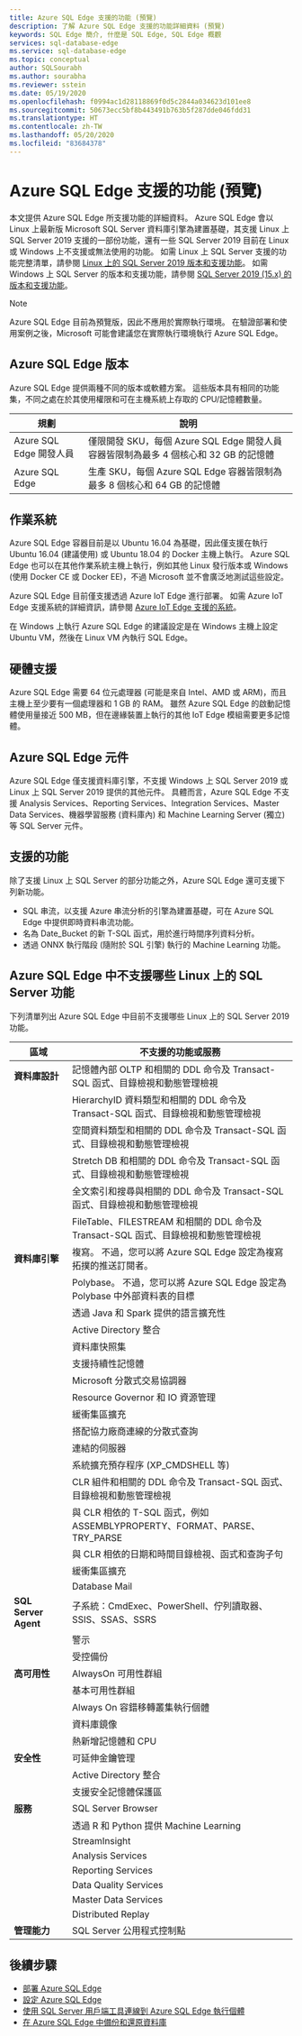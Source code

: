 ```yaml
---
title: Azure SQL Edge 支援的功能 (預覽)
description: 了解 Azure SQL Edge 支援的功能詳細資料 (預覽)
keywords: SQL Edge 簡介, 什麼是 SQL Edge, SQL Edge 概觀
services: sql-database-edge
ms.service: sql-database-edge
ms.topic: conceptual
author: SQLSourabh
ms.author: sourabha
ms.reviewer: sstein
ms.date: 05/19/2020
ms.openlocfilehash: f0994ac1d28118869f0d5c2844a034623d101ee8
ms.sourcegitcommit: 50673ecc5bf8b443491b763b5f287dde046fdd31
ms.translationtype: HT
ms.contentlocale: zh-TW
ms.lasthandoff: 05/20/2020
ms.locfileid: "83684378"
---
```

# <a name="supported-features-of-azure-sql-edge-preview"></a>Azure SQL Edge 支援的功能 (預覽) 

本文提供 Azure SQL Edge 所支援功能的詳細資料。 Azure SQL Edge 會以 Linux 上最新版 Microsoft SQL Server 資料庫引擎為建置基礎，其支援 Linux 上 SQL Server 2019 支援的一部份功能，還有一些 SQL Server 2019 目前在 Linux 或 Windows 上不支援或無法使用的功能。 如需 Linux 上 SQL Server 支援的功能完整清單，請參閱 [Linux 上的 SQL Server 2019 版本和支援功能](https://docs.microsoft.com/sql/linux/sql-server-linux-editions-and-components-2019)。 如需 Windows 上 SQL Server 的版本和支援功能，請參閱 [SQL Server 2019 (15.x) 的版本和支援功能](https://docs.microsoft.com/sql/sql-server/editions-and-components-of-sql-server-version-15)。

> [!NOTE]
> Azure SQL Edge 目前為預覽版，因此不應用於實際執行環境。 在驗證部署和使用案例之後，Microsoft 可能會建議您在實際執行環境執行 Azure SQL Edge。

## <a name="azure-sql-edge-editions"></a>Azure SQL Edge 版本

Azure SQL Edge 提供兩種不同的版本或軟體方案。 這些版本具有相同的功能集，不同之處在於其使用權限和可在主機系統上存取的 CPU/記憶體數量。

   |**規劃**  |**說明**  |
   |---------|---------|
   |Azure SQL Edge 開發人員  |  僅限開發 SKU，每個 Azure SQL Edge 開發人員容器皆限制為最多 4 個核心和 32 GB 的記憶體  |
   |Azure SQL Edge    |  生產 SKU，每個 Azure SQL Edge 容器皆限制為最多 8 個核心和 64 GB 的記憶體  |

## <a name="operating-system"></a>作業系統

Azure SQL Edge 容器目前是以 Ubuntu 16.04 為基礎，因此僅支援在執行 Ubuntu 16.04 (建議使用) 或 Ubuntu 18.04 的 Docker 主機上執行。 Azure SQL Edge 也可以在其他作業系統主機上執行，例如其他 Linux 發行版本或 Windows (使用 Docker CE 或 Docker EE)，不過 Microsoft 並不會廣泛地測試這些設定。

Azure SQL Edge 目前僅支援透過 Azure IoT Edge 進行部署。 如需 Azure IoT Edge 支援系統的詳細資訊，請參閱 [Azure IoT Edge 支援的系統](https://docs.microsoft.com/azure/iot-edge/support)。

在 Windows 上執行 Azure SQL Edge 的建議設定是在 Windows 主機上設定 Ubuntu VM，然後在 Linux VM 內執行 SQL Edge。

## <a name="hardware-support"></a>硬體支援

Azure SQL Edge 需要 64 位元處理器 (可能是來自 Intel、AMD 或 ARM)，而且主機上至少要有一個處理器和 1 GB 的 RAM。 雖然 Azure SQL Edge 的啟動記憶體使用量接近 500 MB，但在邊緣裝置上執行的其他 IoT Edge 模組需要更多記憶體。

## <a name="azure-sql-edge-components"></a>Azure SQL Edge 元件

Azure SQL Edge 僅支援資料庫引擎，不支援 Windows 上 SQL Server 2019 或 Linux 上 SQL Server 2019 提供的其他元件。 具體而言，Azure SQL Edge 不支援 Analysis Services、Reporting Services、Integration Services、Master Data Services、機器學習服務 (資料庫內) 和 Machine Learning Server (獨立) 等 SQL Server 元件。

## <a name="supported-features"></a>支援的功能

除了支援 Linux 上 SQL Server 的部分功能之外，Azure SQL Edge 還可支援下列新功能。 

- SQL 串流，以支援 Azure 串流分析的引擎為建置基礎，可在 Azure SQL Edge 中提供即時資料串流功能。 
- 名為 Date_Bucket 的新 T-SQL 函式，用於進行時間序列資料分析。
- 透過 ONNX 執行階段 (隨附於 SQL 引擎) 執行的 Machine Learning 功能。

## <a name="sql-server-on-linux-features-not-supported-in-azure-sql-edge"></a>Azure SQL Edge 中不支援哪些 Linux 上的 SQL Server 功能

下列清單列出 Azure SQL Edge 中目前不支援哪些 Linux 上的 SQL Server 2019 功能。

| 區域 | 不支援的功能或服務 |
|-----|-----|
| **資料庫設計** | 記憶體內部 OLTP 和相關的 DDL 命令及 Transact-SQL 函式、目錄檢視和動態管理檢視 |
| &nbsp; | HierarchyID 資料類型和相關的 DDL 命令及 Transact-SQL 函式、目錄檢視和動態管理檢視 |
| &nbsp; | 空間資料類型和相關的 DDL 命令及 Transact-SQL 函式、目錄檢視和動態管理檢視 |
| &nbsp; | Stretch DB 和相關的 DDL 命令及 Transact-SQL 函式、目錄檢視和動態管理檢視 |
| &nbsp; | 全文索引和搜尋與相關的 DDL 命令及 Transact-SQL 函式、目錄檢視和動態管理檢視|
| &nbsp; | FileTable、FILESTREAM 和相關的 DDL 命令及 Transact-SQL 函式、目錄檢視和動態管理檢視|
| **資料庫引擎** | 複寫。 不過，您可以將 Azure SQL Edge 設定為複寫拓撲的推送訂閱者。 |
| &nbsp; | Polybase。 不過，您可以將 Azure SQL Edge 設定為 Polybase 中外部資料表的目標 |
| &nbsp; | 透過 Java 和 Spark 提供的語言擴充性 |
| &nbsp; | Active Directory 整合 |
| &nbsp; | 資料庫快照集 |
| &nbsp; | 支援持續性記憶體 |
| &nbsp; | Microsoft 分散式交易協調器 |
| &nbsp; | Resource Governor 和 IO 資源管理 |
| &nbsp; | 緩衝集區擴充 |
| &nbsp; | 搭配協力廠商連線的分散式查詢 |
| &nbsp; | 連結的伺服器 |
| &nbsp; | 系統擴充預存程序 (XP_CMDSHELL 等) |
| &nbsp; | CLR 組件和相關的 DDL 命令及 Transact-SQL 函式、目錄檢視和動態管理檢視 |
| &nbsp; | 與 CLR 相依的 T-SQL 函式，例如 ASSEMBLYPROPERTY、FORMAT、PARSE、TRY_PARSE |
| &nbsp; | 與 CLR 相依的日期和時間目錄檢視、函式和查詢子句 |
| &nbsp; | 緩衝集區擴充 |
| &nbsp; | Database Mail |
| **SQL Server Agent** |  子系統：CmdExec、PowerShell、佇列讀取器、SSIS、SSAS、SSRS |
| &nbsp; | 警示 |
| &nbsp; | 受控備份 |
| **高可用性** | AlwaysOn 可用性群組  |
| &nbsp; | 基本可用性群組 |
| &nbsp; | Always On 容錯移轉叢集執行個體 |
| &nbsp; | 資料庫鏡像 |
| &nbsp; | 熱新增記憶體和 CPU |
| **安全性** | 可延伸金鑰管理 |
| &nbsp; | Active Directory 整合|
| &nbsp; | 支援安全記憶體保護區|
| **服務** | SQL Server Browser |
| &nbsp; | 透過 R 和 Python 提供 Machine Learning |
| &nbsp; | StreamInsight |
| &nbsp; | Analysis Services |
| &nbsp; | Reporting Services |
| &nbsp; | Data Quality Services |
| &nbsp; | Master Data Services |
| &nbsp; | Distributed Replay |
| **管理能力** | SQL Server 公用程式控制點 |

## <a name="next-steps"></a>後續步驟

- [部署 Azure SQL Edge](deploy-portal.md)
- [設定 Azure SQL Edge](configure.md)
- [使用 SQL Server 用戶端工具連線到 Azure SQL Edge 執行個體](connect.md)
- [在 Azure SQL Edge 中備份和還原資料庫](backup-restore.md)
